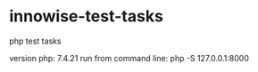 # innowise-test-tasks
php test tasks

version php: 7.4.21
run from command line: php -S 127.0.0.1:8000
